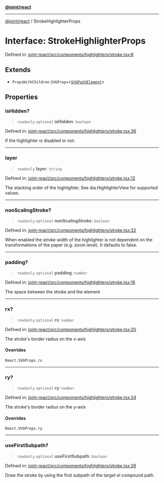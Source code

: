 [**@joint/react**](../README.md)

***

[@joint/react](../README.md) / StrokeHighlighterProps

# Interface: StrokeHighlighterProps

Defined in: [joint-react/src/components/highlighters/stroke.tsx:8](https://github.com/samuelgja/joint/blob/main/packages/joint-react/src/components/highlighters/stroke.tsx#L8)

## Extends

- `PropsWithChildren`.`SVGProps`\<[`SVGPathElement`](https://developer.mozilla.org/docs/Web/API/SVGPathElement)\>

## Properties

### isHidden?

> `readonly` `optional` **isHidden**: `boolean`

Defined in: [joint-react/src/components/highlighters/stroke.tsx:36](https://github.com/samuelgja/joint/blob/main/packages/joint-react/src/components/highlighters/stroke.tsx#L36)

If the highlighter is disabled or not.

***

### layer

> `readonly` **layer**: `string`

Defined in: [joint-react/src/components/highlighters/stroke.tsx:12](https://github.com/samuelgja/joint/blob/main/packages/joint-react/src/components/highlighters/stroke.tsx#L12)

The stacking order of the highlighter. See dia.HighlighterView for supported values.

***

### nonScalingStroke?

> `readonly` `optional` **nonScalingStroke**: `boolean`

Defined in: [joint-react/src/components/highlighters/stroke.tsx:32](https://github.com/samuelgja/joint/blob/main/packages/joint-react/src/components/highlighters/stroke.tsx#L32)

When enabled the stroke width of the highlighter is not dependent on the transformations of the paper (e.g. zoom level). It defaults to false.

***

### padding?

> `readonly` `optional` **padding**: `number`

Defined in: [joint-react/src/components/highlighters/stroke.tsx:16](https://github.com/samuelgja/joint/blob/main/packages/joint-react/src/components/highlighters/stroke.tsx#L16)

The space between the stroke and the element

***

### rx?

> `readonly` `optional` **rx**: `number`

Defined in: [joint-react/src/components/highlighters/stroke.tsx:20](https://github.com/samuelgja/joint/blob/main/packages/joint-react/src/components/highlighters/stroke.tsx#L20)

The stroke's border radius on the x-axis

#### Overrides

`React.SVGProps.rx`

***

### ry?

> `readonly` `optional` **ry**: `number`

Defined in: [joint-react/src/components/highlighters/stroke.tsx:24](https://github.com/samuelgja/joint/blob/main/packages/joint-react/src/components/highlighters/stroke.tsx#L24)

The stroke's border radius on the y-axis

#### Overrides

`React.SVGProps.ry`

***

### useFirstSubpath?

> `readonly` `optional` **useFirstSubpath**: `boolean`

Defined in: [joint-react/src/components/highlighters/stroke.tsx:28](https://github.com/samuelgja/joint/blob/main/packages/joint-react/src/components/highlighters/stroke.tsx#L28)

Draw the stroke by using the first subpath of the target el compound path.

